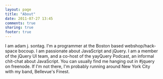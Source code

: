 ```yaml
---
layout: page
title: "About"
date: 2011-07-27 13:45
comments: true
sharing: true
footer: true
---
```

I am adam j. sontag. I'm a programmer at the Boston based webshop/hack-space bocoup. I am passionate about JavaScript and jQuery. I am a member of the jQuery UI team, and a co-host of the yayQuery Podcast, an informal chit-chat about JavaScript. You can usually find me hanging out in #jquery on freenode. If I'm not there, I'm probably running around New York City with my band, Bellevue's Finest.
